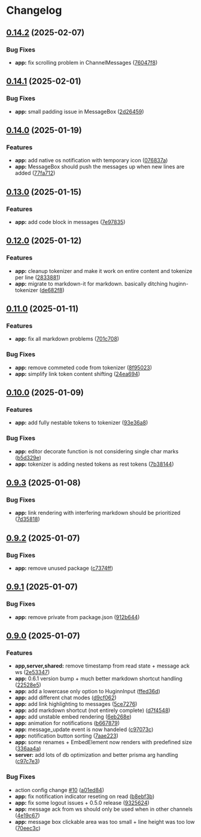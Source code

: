 # Changelog

## [0.14.2](https://github.com/WerdoxDev/Huginn/compare/app@v0.14.1...app@v0.14.2) (2025-02-07)


### Bug Fixes

* **app:** fix scrolling problem in ChannelMessages ([76047f8](https://github.com/WerdoxDev/Huginn/commit/76047f826027174b0968470b768c7c7224ab2c33))

## [0.14.1](https://github.com/WerdoxDev/Huginn/compare/app@v0.14.0...app@v0.14.1) (2025-02-01)


### Bug Fixes

* **app:** small padding issue in MessageBox ([2d26459](https://github.com/WerdoxDev/Huginn/commit/2d264597c88c80953fcdcb7f722eb182d7821415))

## [0.14.0](https://github.com/WerdoxDev/Huginn/compare/app@v0.13.0...app@v0.14.0) (2025-01-19)


### Features

* **app:** add native os notification with temporary icon ([076837a](https://github.com/WerdoxDev/Huginn/commit/076837a091ea0d704882f03b0ad250e86b9d64b4))
* **app:** MessageBox should push the messages up when new lines are added ([77fa712](https://github.com/WerdoxDev/Huginn/commit/77fa712f3ef6d1007b148b369e10e5dff7cfeee9))

## [0.13.0](https://github.com/WerdoxDev/Huginn/compare/app@v0.12.0...app@v0.13.0) (2025-01-15)


### Features

* **app:** add code block in messages ([7e97835](https://github.com/WerdoxDev/Huginn/commit/7e97835acfe80f491a39c7d685c3a735ab064d7e))

## [0.12.0](https://github.com/WerdoxDev/Huginn/compare/app@v0.11.0...app@v0.12.0) (2025-01-12)


### Features

* **app:** cleanup tokenizer and make it work on entire content and tokenize per line ([2833881](https://github.com/WerdoxDev/Huginn/commit/2833881fc63615ba2cde2f5d8abe1785f8a0857b))
* **app:** migrate to markdown-it for markdown. basically ditching huginn-tokenizer ([de682f8](https://github.com/WerdoxDev/Huginn/commit/de682f8b2d3b1ff43ddd45cf3a08705e5b3dfd11))

## [0.11.0](https://github.com/WerdoxDev/Huginn/compare/app@v0.10.0...app@v0.11.0) (2025-01-11)


### Features

* **app:** fix all markdown problems ([701c708](https://github.com/WerdoxDev/Huginn/commit/701c70893b74ace03f6e89a8f73b0a64ef32abdc))


### Bug Fixes

* **app:** remove commeted code from tokenizer ([8f95023](https://github.com/WerdoxDev/Huginn/commit/8f9502325d846b02fa4aa90fc786595c17484c04))
* **app:** simplify link token content shifting ([24ea694](https://github.com/WerdoxDev/Huginn/commit/24ea69423b57808b60541361c98a4215ef6182c7))

## [0.10.0](https://github.com/WerdoxDev/Huginn/compare/app@v0.9.3...app@v0.10.0) (2025-01-09)


### Features

* **app:** add fully nestable tokens to tokenizer ([93e36a8](https://github.com/WerdoxDev/Huginn/commit/93e36a8b5e72d31ca665ef0f9095f6a82e608ea5))


### Bug Fixes

* **app:** editor decorate function is not considering single char marks ([b5d329e](https://github.com/WerdoxDev/Huginn/commit/b5d329e20ea56fdf093a32af01c4a90931986008))
* **app:** tokenizer is adding nested tokens as rest tokens ([7b38144](https://github.com/WerdoxDev/Huginn/commit/7b38144423a605b5397b1329eb371c00b31b9a64))

## [0.9.3](https://github.com/WerdoxDev/Huginn/compare/app@v0.9.2...app@v0.9.3) (2025-01-08)


### Bug Fixes

* **app:** link rendering with interfering markdown should be prioritized ([7d35818](https://github.com/WerdoxDev/Huginn/commit/7d3581874549abd387db06a1677c8c14a9f70e1f))

## [0.9.2](https://github.com/WerdoxDev/Huginn/compare/app@v0.9.1...app@v0.9.2) (2025-01-07)


### Bug Fixes

* **app:** remove unused package ([c7374ff](https://github.com/WerdoxDev/Huginn/commit/c7374ffbbd7636e36421158696690a9575730683))

## [0.9.1](https://github.com/WerdoxDev/Huginn/compare/app@v0.9.0...app@v0.9.1) (2025-01-07)


### Bug Fixes

* **app:** remove private from package.json ([912b644](https://github.com/WerdoxDev/Huginn/commit/912b644c3e0cf904e492cbd191195a87b1bad0f2))

## [0.9.0](https://github.com/werdoxdev/huginn/compare/app@v0.8.0...app@v0.9.0) (2025-01-07)


### Features

* **app,server,shared:** remove timestamp from read state + message ack ws ([2e53347](https://github.com/werdoxdev/huginn/commit/2e53347aadde0f28a623b9c2fac94c6ede034efe))
* **app:** 0.6.1 version bump + much better markdown shortcut handling ([22528e5](https://github.com/werdoxdev/huginn/commit/22528e552698fcc17dd02ebd9121034c19ad5dcf))
* **app:** add a lowercase only option to HuginnInput ([ffed36d](https://github.com/werdoxdev/huginn/commit/ffed36db25f4416b8b626a668addc10554f242bf))
* **app:** add different chat modes ([d9cf062](https://github.com/werdoxdev/huginn/commit/d9cf062f1bf14d10a83c4296bec97a5de489cd2e))
* **app:** add link highlighting to messages ([5ce7276](https://github.com/werdoxdev/huginn/commit/5ce7276611f218168162a36b9c3857608ddc2114))
* **app:** add markdown shortcut (not entirely complete) ([d7f4548](https://github.com/werdoxdev/huginn/commit/d7f454814cbf6e9f3517ac3e6800a6deaae864db))
* **app:** add unstable embed rendering ([6eb268e](https://github.com/werdoxdev/huginn/commit/6eb268e94b339e4fed305ce676606480df8a45e9))
* **app:** animation for notifications ([b667879](https://github.com/werdoxdev/huginn/commit/b6678790d539e3ec0bb4f9dd0e7d16d87cb3a9d1))
* **app:** message_update event is now handeled ([c97073c](https://github.com/werdoxdev/huginn/commit/c97073c20907909c2286f5ff7e1d47649df320ea))
* **app:** notification button sorting ([7aae223](https://github.com/werdoxdev/huginn/commit/7aae223dab5dfe0b755af6a4fbb727281603b850))
* **app:** some renames + EmbedElement now renders with predefined size ([336aa4a](https://github.com/werdoxdev/huginn/commit/336aa4a14d7ccee62ede2f78a4002f39c02415b1))
* **server:** add lots of db optimization and better prisma arg handling ([c97c7e3](https://github.com/werdoxdev/huginn/commit/c97c7e3970fc8db980bf760852850d9c75928484))


### Bug Fixes

* action config change [#10](https://github.com/werdoxdev/huginn/issues/10) ([a01ed84](https://github.com/werdoxdev/huginn/commit/a01ed84645f931bd09fd2351df72c089547ddd9d))
* **app:** fix notification indicator reseting on read ([b8ebf3b](https://github.com/werdoxdev/huginn/commit/b8ebf3bccef44e9a11dbd84307b7152e0d6e0860))
* **app:** fix some logout issues + 0.5.0 release ([9325624](https://github.com/werdoxdev/huginn/commit/9325624ab591f9327147745f21fb384305e94e9e))
* **app:** message ack from ws should only be used when in other channels ([4e19c67](https://github.com/werdoxdev/huginn/commit/4e19c674cf2331ee1a80855789a5b208d5387164))
* **app:** message box clickable area was too small + line height was too low ([70eec3c](https://github.com/werdoxdev/huginn/commit/70eec3cf81839d132332a3eade11e831a43ad01b))
